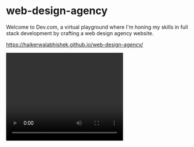 # web-design-agency
Welcome to Dev.com, a virtual playground where I'm honing my skills in full stack development by crafting a web design agency website.

https://haikerwalabhishek.github.io/web-design-agency/

<video width="320" height="240" controls>
  <source src="https://github.com/haikerwalabhishek/web-design-agency/blob/main/agency.mp4">
  Your browser does not support the video tag.
</video>
